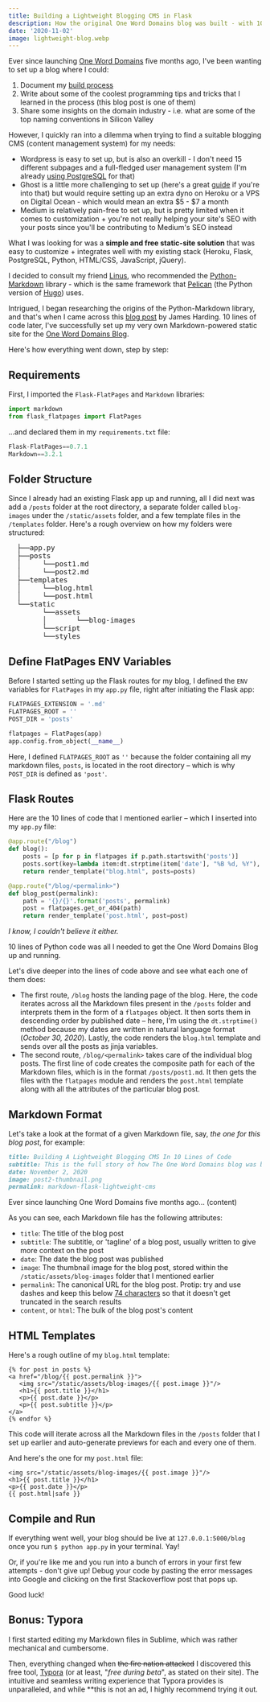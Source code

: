 ```yaml
---
title: Building a Lightweight Blogging CMS in Flask
description: How the original One Word Domains blog was built - with 10 lines of Python code, the Flask-Flatpages library, and a bunch of Markdown files.
date: '2020-11-02'
image: lightweight-blog.webp
---
```



Ever since launching [One Word Domains](/) five months ago, I've been wanting to set up a blog where I could:

1. Document my [build process](/blog/weekend-project) 
2. Write about some of the coolest programming tips and tricks that I learned in the process (this blog post is one of them)
3. Share some insights on the domain industry - i.e. what are some of the top naming conventions in Silicon Valley

However, I quickly ran into a dilemma when trying to find a suitable blogging CMS (content management system) for my needs:

- Wordpress is easy to set up, but is also an overkill - I don't need 15 different subpages and a full-fledged user management system (I'm already [using PostgreSQL](https://www.indiehackers.com/post/flask-login-postgresql-for-the-win-915ae02eb2) for that)
- Ghost is a little more challenging to set up (here's a great [guide](https://dev.to/m1guelpf/a-ghost-blog-for-0-pfi) if you're into that) but would require setting up an extra dyno on Heroku or a VPS on Digital Ocean - which would mean an extra $5 - $7 a month
- Medium is relatively pain-free to set up, but is pretty limited when it comes to customization + you're not really helping your site's SEO with your posts since you'll be contributing to Medium's SEO instead

What I was looking for was a **simple and free static-site solution** that was easy to customize + integrates well with my existing stack (Heroku, Flask, PostgreSQL, Python, HTML/CSS, JavaScript, jQuery).

I decided to consult my friend [Linus](https://thesephist.com/), who recommended the [Python-Markdown](https://github.com/Python-Markdown/markdown) library - which is the same framework that [Pelican](https://blog.getpelican.com/) (the Python version of [Hugo](https://gohugo.io/)) uses. 

Intrigued, I began researching the origins of the Python-Markdown library, and that's when I came across this [blog post](https://www.jamesharding.ca/posts/simple-static-markdown-blog-in-flask/) by James Harding. 10 lines of code later, I've successfully set up my very own Markdown-powered static site for the [One Word Domains Blog](/blog).

Here's how everything went down, step by step:

## Requirements

First, I imported the `Flask-FlatPages` and `Markdown` libraries:

```python
import markdown
from flask_flatpages import FlatPages
```



...and declared them in my `requirements.txt` file:

```python
Flask-FlatPages==0.7.1
Markdown==3.2.1
```


## Folder Structure

Since I already had an existing Flask app up and running, all I did next was add a `/posts` folder at the root directory, a separate folder called `blog-images` under the `/static/assets` folder, and a few template files in the `/templates` folder. Here's a rough overview on how my folders were structured:

<pre>
  ├──app.py
  ├──posts
  │		└──post1.md
  │		└──post2.md
  ├──templates
  │		└──blog.html
  │		└──post.html
  └──static
  		└──assets
  		│		└──blog-images
  		└──script
  		└──styles
</pre>



## Define FlatPages ENV Variables

Before I started setting up the Flask routes for my blog, I defined the `ENV` variables for `FlatPages` in my `app.py` file, right after initiating the Flask app:

```python
FLATPAGES_EXTENSION = '.md'
FLATPAGES_ROOT = ''
POST_DIR = 'posts'

flatpages = FlatPages(app)
app.config.from_object(__name__)
```

Here, I defined `FLATPAGES_ROOT` as `''` because the folder containing all my markdown files, `posts`, is located in the root directory – which is why `POST_DIR` is defined as `'post'`.



## Flask Routes

Here are the 10 lines of code that I mentioned earlier – which I inserted into my `app.py` file:

```python
@app.route("/blog")
def blog():
    posts = [p for p in flatpages if p.path.startswith('posts')]
    posts.sort(key=lambda item:dt.strptime(item['date'], "%B %d, %Y"), reverse=True)
    return render_template("blog.html", posts=posts)

@app.route("/blog/<permalink>")
def blog_post(permalink):
    path = '{}/{}'.format('posts', permalink)
    post = flatpages.get_or_404(path)
    return render_template('post.html', post=post)
```

*I know, I couldn't believe it either.* 

10 lines of Python code was all I needed to get the One Word Domains Blog up and running.

Let's dive deeper into the lines of code above and see what each one of them does:

- The first route, `/blog` hosts the landing page of the blog. Here, the code iterates across all the Markdown files present in the `/posts` folder and interprets them in the form of a `flatpages` object. It then sorts them in descending order by published date – here, I'm using the `dt.strptime()` method because my dates are written in natural language format (*October 30, 2020*). Lastly, the code renders the `blog.html` template and sends over all the posts as jinja variables. 
- The second route, `/blog/<permalink>` takes care of the individual blog posts. The first line of code creates the composite path for each of the Markdown files, which is in the format `/posts/post1.md`. It then gets the files with the `flatpages` module and renders the `post.html` template along with all the attributes of the particular blog post.



## Markdown Format

Let's take a look at the format of a given Markdown file, say, *the one for this blog post*, for example:

```markdown
title: Building A Lightweight Blogging CMS In 10 Lines of Code
subtitle: This is the full story of how The One Word Domains blog was built - with 10 lines of Python code, the Flask-Flatpages library, and a bunch of Markdown files.
date: November 2, 2020
image: post2-thumbnail.png
permalink: markdown-flask-lightweight-cms
```




Ever since launching One Word Domains five months ago... (content)</pre>

As you can see, each Markdown file has the following attributes:

- `title`: The title of the blog post
- `subtitle`: The subtitle, or 'tagline' of a blog post, usually written to give more context on the post
- `date`: The date the blog post was published
- `image`: The thumbnail image for the blog post, stored within the `/static/assets/blog-images` folder that I mentioned earlier
- `permalink`: The canonical URL for the blog post. Protip: try and use dashes and keep this below [74 characters](https://en.ryte.com/wiki/URL_Length#:~:text=A%20URL%20should%20not%20exceed,Through%20Rate%20of%20the%20snippet.) so that it doesn't get truncated in the search results
- `content`, or `html`: The bulk of the blog post's content 

## HTML Templates

Here's a rough outline of my `blog.html` template:

```markup
{% for post in posts %}
<a href="/blog/{{ post.permalink }}">
   <img src="/static/assets/blog-images/{{ post.image }}"/>
   <h1>{{ post.title }}</h1> 
   <p>{{ post.date }}</p>
   <p>{{ post.subtitle }}</p>
</a>
{% endfor %}
```



This code will iterate across all the Markdown files in the `/posts` folder that I set up earlier and auto-generate previews for each and every one of them.

And here's the one for my  `post.html` file:

```markup
<img src="/static/assets/blog-images/{{ post.image }}"/>
<h1>{{ post.title }}</h1> 
<p>{{ post.date }}</p>
{{ post.html|safe }}
```









## Compile and Run

If everything went well, your blog should be live at `127.0.0.1:5000/blog` once you run `$ python app.py` in your terminal. Yay!

Or, if you're like me and you run into a bunch of errors in your first few attempts - don't give up! Debug your code by pasting the error messages into Google and clicking on the first Stackoverflow post that pops up. 

Good luck!

## Bonus: Typora

I first started editing my Markdown files in Sublime, which was rather mechanical and cumbersome.

Then, everything changed when <s>the fire nation attacked</s> I discovered this free tool, [Typora](https://typora.io/) (or at least, "*free during beta*", as stated on their site). The intuitive and seamless writing experience that Typora provides is unparalleled, and while **this is not an ad, I highly recommend trying it out.



<br>